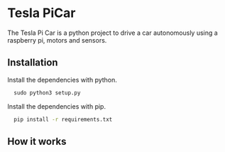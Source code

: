 
# Tesla PiCar

The Tesla Pi Car is a python project to drive a car autonomously using a raspberry pi, motors and sensors.



## Installation

Install the dependencies with python.

```python
  sudo python3 setup.py
```

Install the dependencies with pip.

```bash
  pip install -r requirements.txt
```
## How it works

